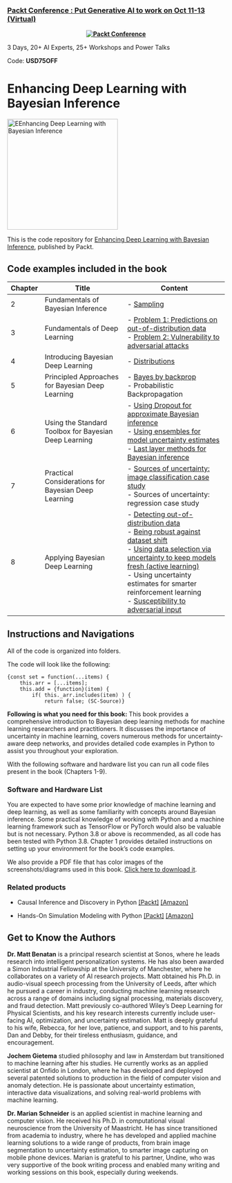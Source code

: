 ### [Packt Conference : Put Generative AI to work on Oct 11-13 (Virtual)](https://packt.link/JGIEY)

<b><p align='center'>[![Packt Conference](https://hub.packtpub.com/wp-content/uploads/2023/08/put-generative-ai-to-work-packt.png)](https://packt.link/JGIEY)</p></b>
3 Days, 20+ AI Experts, 25+ Workshops and Power Talks

Code: <b>USD75OFF</b>

# Enhancing Deep Learning with Bayesian Inference

<a href="https://www.packtpub.com/product/enhancing-deep-learning-with-bayesian-inference/9781803246888?utm_source=github&utm_medium=repository&utm_campaign=9781803246888"><img src="https://content.packt.com/B18188/cover_image_small.jpg" alt="EEnhancing Deep Learning with Bayesian Inference" height="256px"></a>

This is the code repository for [Enhancing Deep Learning with Bayesian Inference](https://www.packtpub.com/product/enhancing-deep-learning-with-bayesian-inference/9781803246888?utm_source=github&utm_medium=repository&utm_campaign=9781803246888), published by Packt.

## Code examples included in the book

| Chapter | Title                                                 | Content                                                                                                                                                                                                                                                                                                                                                                                     |
| ------- | ----------------------------------------------------- | ------------------------------------------------------------------------------------------------------------------------------------------------------------------------------------------------------------------------------------------------------------------------------------------------------------------------------------------------------------------------------------------- |
| 2       | Fundamentals of Bayesian Inference                    | - [Sampling](ch02/sampling.py)                                                                                                                                                                                                                                                                                                                                                              |
| 3       | Fundamentals of Deep Learning                         | - [Problem 1: Predictions on out-of-distribution data](ch03/ood/README.md)<br>- [Problem 2: Vulnerability to adversarial attacks](ch03/adversarial/README.md)                                                                                                                                                                                                                               |
| 4       | Introducing Bayesian Deep Learning                    | - [Distributions](ch04/distributions.py)                                                                                                                                                                                                                                                                                                                                                    |
| 5       | Principled Approaches for Bayesian Deep Learning      | - [Bayes by backprop](ch05/bbb/bbb_example.ipynb)<br>- Probabilistic Backpropagation                                                                                                                                                                                                                                                                                                        |
| 6       | Using the Standard Toolbox for Bayesian Deep Learning | - [Using Dropout for approximate Bayesian inference](ch06/mc_dropout.ipynb)<br>- [Using ensembles for model uncertainty estimates](ch06/ensemble.ipynb)<br>- [Last layer methods for Bayesian inference](ch06/last_layer_methods.ipynb)                                                                                                                                                     |
| 7       | Practical Considerations for Bayesian Deep Learning   | - [Sources of uncertainty: image classification case study](ch07/uncertainty_image_classification/README.md)<br>- Sources of uncertainty: regression case study                                                                                                                                                                                                                             |
| 8       | Applying Bayesian Deep Learning                       | - [Detecting out-of-distribution data](ch08/ood/README.md)<br>- [Being robust against dataset shift](ch08/data_set_shift.ipynb)<br>- [Using data selection via uncertainty to keep models fresh (active learning)](ch08/active_learning/README.md)<br>- Using uncertainty estimates for smarter reinforcement learning<br>- [Susceptibility to adversarial input](ch08/adversarial/README.md) |

## Instructions and Navigations

All of the code is organized into folders.

The code will look like the following:

```
{const set = function(...items) {
    this.arr = [...items];
    this.add = {function}(item) {
        if( this._arr.includes(item) ) {
            return false; (SC-Source)}
```

**Following is what you need for this book:**
This book provides a comprehensive introduction to Bayesian deep learning methods for machine learning researchers and practitioners. It discusses the importance of uncertainty in machine learning, covers numerous methods for uncertainty-aware deep networks, and provides detailed code examples in Python to assist you throughout your exploration.

With the following software and hardware list you can run all code files present in the book (Chapters 1-9).

### Software and Hardware List

You are expected to have some prior knowledge of machine learning and deep learning,
as well as some familiarity with concepts around Bayesian inference. Some practical
knowledge of working with Python and a machine learning framework such as TensorFlow
or PyTorch would also be valuable but is not necessary.
Python 3.8 or above is recommended, as all code has been tested with Python 3.8. Chapter
1 provides detailed instructions on setting up your environment for the book’s code
examples.

We also provide a PDF file that has color images of the screenshots/diagrams used in this book. [Click here to download it](https://packt.link/7xy1O).

### Related products <Other books you may enjoy>

- Causal Inference and Discovery in Python [[Packt]](https://www.packtpub.com/product/causal-inference-and-discovery-in-python/9781804612989) [[Amazon]](https://www.amazon.com/dp/1804612987)

- Hands-On Simulation Modeling with Python [[Packt]](https://www.packtpub.com/product/hands-on-simulation-modeling-with-python-second-edition/9781804616888) [[Amazon]](https://www.amazon.com/dp/1804616885)

## Get to Know the Authors

**Dr. Matt Benatan**
is a principal research scientist at Sonos, where he leads research into
intelligent personalization systems. He has also been awarded a Simon Industrial Fellowship
at the University of Manchester, where he collaborates on a variety of AI research projects.
Matt obtained his Ph.D. in audio-visual speech processing from the University of Leeds, after
which he pursued a career in industry, conducting machine learning research across a range
of domains including signal processing, materials discovery, and fraud detection. Matt
previously co-authored Wiley’s Deep Learning for Physical Scientists, and his key research
interests currently include user-facing AI, optimization, and uncertainty estimation.
Matt is deeply grateful to his wife, Rebecca, for her love, patience, and support, and to his
parents, Dan and Debby, for their tireless enthusiasm, guidance, and encouragement.

**Jochem Gietema** studied philosophy and law in Amsterdam but transitioned to machine
learning after his studies. He currently works as an applied scientist at Onfido in London,
where he has developed and deployed several patented solutions to production in the field
of computer vision and anomaly detection. He is passionate about uncertainty estimation,
interactive data visualizations, and solving real-world problems with machine learning.

**Dr. Marian Schneider**
is an applied scientist in machine learning and computer vision. He
received his Ph.D. in computational visual neuroscience from the University of Maastricht.
He has since transitioned from academia to industry, where he has developed and applied
machine learning solutions to a wide range of products, from brain image segmentation to
uncertainty estimation, to smarter image capturing on mobile phone devices. Marian is grateful to his partner, Undine,
who was very supportive of the book writing process and enabled many writing and working sessions on this book, especially during
weekends.
